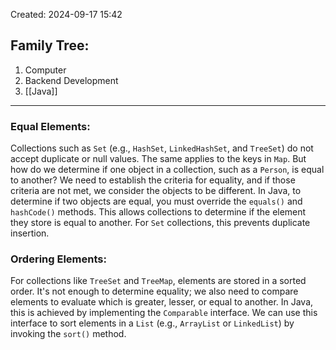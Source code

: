 Created: 2024-09-17 15:42
## Family Tree:
1. Computer
2. Backend Development
3. [[Java]]
-- -
### Equal Elements:
Collections such as `Set` (e.g., `HashSet`, `LinkedHashSet`, and `TreeSet`) do not accept duplicate or null values. The same applies to the keys in `Map`. But how do we determine if one object in a collection, such as a `Person`, is equal to another? We need to establish the criteria for equality, and if those criteria are not met, we consider the objects to be different.
In Java, to determine if two objects are equal, you must override the `equals()` and `hashCode()` methods. This allows collections to determine if the element they store is equal to another. For `Set` collections, this prevents duplicate insertion.
### Ordering Elements:
For collections like `TreeSet` and `TreeMap`, elements are stored in a sorted order. It's not enough to determine equality; we also need to compare elements to evaluate which is greater, lesser, or equal to another. In Java, this is achieved by implementing the `Comparable` interface.
We can use this interface to sort elements in a `List` (e.g., `ArrayList` or `LinkedList`) by invoking the `sort()` method.